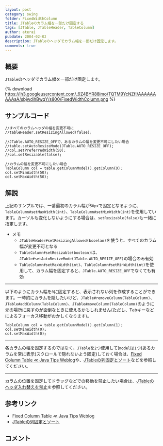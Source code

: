 ```yaml
---
layout: post
category: swing
folder: FixedWidthColumn
title: JTableのカラム幅を一部だけ固定する
tags: [JTable, JTableHeader, TableColumn]
author: aterai
pubdate: 2004-02-02
description: JTableのヘッダでカラム幅を一部だけ固定します。
comments: true
---
```

## 概要
`JTable`のヘッダでカラム幅を一部だけ固定します。

{% download https://lh3.googleusercontent.com/_9Z4BYR88imo/TQTM9YcNZfI/AAAAAAAAAaA/sbjwdihBwqY/s800/FixedWidthColumn.png %}

## サンプルコード
<pre class="prettyprint"><code>//すべてのカラムヘッダの幅を変更不可に
//tableHeader.setResizingAllowed(false);

//JTable.AUTO_RESIZE_OFFで、あるカラムの幅を変更不可にしたい場合
//table.setAutoResizeMode(JTable.AUTO_RESIZE_OFF);
//col.setPreferredWidth(50);
//col.setResizable(false);

//カラムの幅を変更不可にしたい場合
TableColumn col = table.getColumnModel().getColumn(0);
col.setMinWidth(50);
col.setMaxWidth(50);
</code></pre>

## 解説
上記のサンプルでは、一番最初のカラム幅が`50px`で固定となるように、`TableColumn#setMaxWidth(int)`、`TableColumn#setMinWidth(int)`を使用しています。カーソルも変化しないようにする場合は、`setResizable(false)`も一緒に指定します。

- メモ
    - `JTableHeader#setResizingAllowed(booelan)`を使うと、すべてのカラム幅が変更不可となる
    - `TableColumn#setResizable(boolean)`は、`JTable#setAutoResizeMode(JTable.AUTO_RESIZE_OFF)`の場合のみ有効
    - `TableColumn#setMaxWidth(int)`、`TableColumn#setMinWidth(int)`を使用して、カラム幅を固定すると、`JTable.AUTO_RESIZE_OFF`でなくても有効

<!-- dummy comment line for breaking list -->

- - - -
以下のようにカラム幅を`0`に固定すると、表示されない列を作成することができます。一時的にカラムを隠したいけど、`JTable#removeColumn(TableColumn)`、`JTable#addColumn(TableColumn)`、`JTable#moveColumn(TableColumn)`のように元の場所に戻すのが面倒なときに使えるかもしれません(ただし、<kbd>Tab</kbd>キーなどによるフォーカス移動がおかしくなります)。

<pre class="prettyprint"><code>TableColumn col = table.getColumnModel().getColumn(1);
col.setMinWidth(0);
col.setMaxWidth(0);
</code></pre>

- - - -
各カラムの幅を固定するのではなく、`JTable`を`2`つ使用して(`model`は`1`つ)あるカラムを常に表示(スクロールで隠れないよう固定)しておく場合は、[Fixed Column Table ≪ Java Tips Weblog](http://tips4java.wordpress.com/2008/11/05/fixed-column-table/)や、[JTableの列固定とソート](http://ateraimemo.com/Swing/FixedColumnTableSorting.html)などを参照してください。

- - - -
カラムの位置を固定してドラッグなどでの移動を禁止したい場合は、[JTableのヘッダ入れ替えを禁止](http://ateraimemo.com/Swing/Reordering.html)を参照してください。

## 参考リンク
- [Fixed Column Table ≪ Java Tips Weblog](http://tips4java.wordpress.com/2008/11/05/fixed-column-table/)
- [JTableの列固定とソート](http://ateraimemo.com/Swing/FixedColumnTableSorting.html)

<!-- dummy comment line for breaking list -->

## コメント
